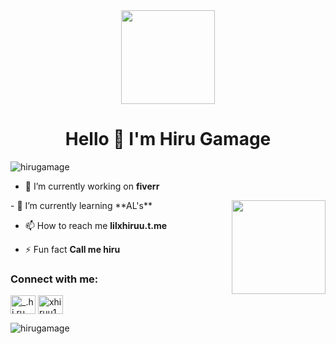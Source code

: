 <div align="center">
  <img height="150" src="https://media.giphy.com/media/M9gbBd9nbDrOTu1Mqx/giphy.gif"  />
</div>

###
<h1 align="center">Hello 👋  I'm Hiru Gamage</h1>


<p align="left"> <img src="https://komarev.com/ghpvc/?username=hirugamage&label=Profile%20views&color=0e75b6&style=flat" alt="hirugamage" /> </p>

- 🔭 I’m currently working on **fiverr**
<img align="right" height="150" src="https://i.imgflip.com/65efzo.gif"  />
- 🌱 I’m currently learning **AL's**

- 📫 How to reach me **lilxhiruu.t.me**

- ⚡ Fun fact **Call me hiru**

<h3 align="left">Connect with me:</h3>
<p align="left">
<a href="https://instagram.com/_.hi.ru_" target="blank"><img align="center" src="https://raw.githubusercontent.com/rahuldkjain/github-profile-readme-generator/master/src/images/icons/Social/instagram.svg" alt="_.hi.ru_" height="30" width="40" /></a>
<a href="https://www.youtube.com/c/xhiruu1" target="blank"><img align="center" src="https://raw.githubusercontent.com/rahuldkjain/github-profile-readme-generator/master/src/images/icons/Social/youtube.svg" alt="xhiruu1" height="30" width="40" /></a>
</p>

<p><img align="center" src="https://github-readme-stats.vercel.app/api/top-langs?username=hirugamage&show_icons=true&locale=en&layout=compact" alt="hirugamage" /></p>
